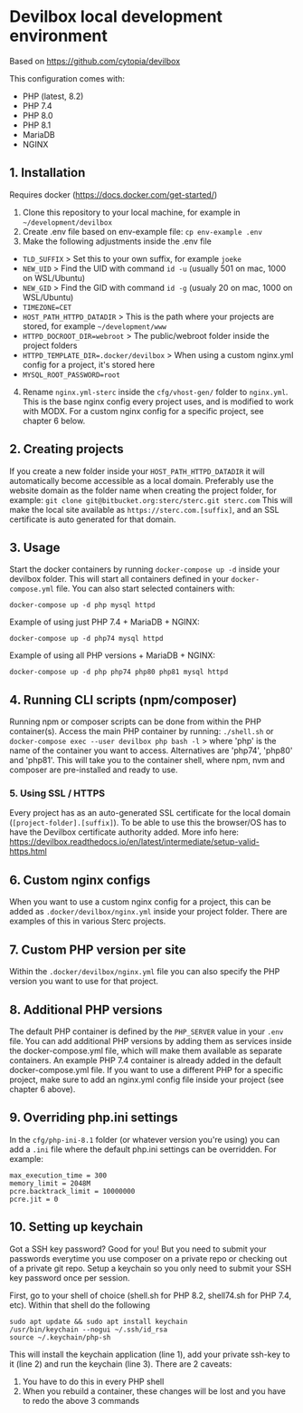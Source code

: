 # Devilbox local development environment
Based on https://github.com/cytopia/devilbox

This configuration comes with:
- PHP (latest, 8.2)
- PHP 7.4
- PHP 8.0
- PHP 8.1
- MariaDB
- NGINX

## 1. Installation
Requires docker (https://docs.docker.com/get-started/)

1. Clone this repository to your local machine, for example in `~/development/devilbox`
2. Create .env file based on env-example file: `cp env-example .env`
3. Make the following adjustments inside the .env file
- `TLD_SUFFIX` > Set this to your own suffix, for example `joeke`
- `NEW_UID` > Find the UID with command `id -u` (usually 501 on mac, 1000 on WSL/Ubuntu)
- `NEW_GID` > Find the GID with command `id -g` (usualy 20 on mac, 1000 on WSL/Ubuntu)
- `TIMEZONE=CET`
- `HOST_PATH_HTTPD_DATADIR` > This is the path where your projects are stored, for example `~/development/www`
- `HTTPD_DOCROOT_DIR=webroot` > The public/webroot folder inside the project folders
- `HTTPD_TEMPLATE_DIR=.docker/devilbox` > When using a custom nginx.yml config for a project, it's stored here
- `MYSQL_ROOT_PASSWORD=root`
4. Rename `nginx.yml-sterc` inside the `cfg/vhost-gen/` folder to `nginx.yml`. This is the base nginx config every project uses, and is modified to work with MODX. For a custom nginx config for a specific project, see chapter 6 below.

## 2. Creating projects
If you create a new folder inside your `HOST_PATH_HTTPD_DATADIR` it will automatically become accessible as a local domain.
Preferably use the website domain as the folder name when creating the project folder, for example:
`git clone git@bitbucket.org:sterc/sterc.git sterc.com`
This will make the local site available as `https://sterc.com.[suffix]`, and an SSL certificate is auto generated for that domain.

## 3. Usage
Start the docker containers by running `docker-compose up -d` inside your devilbox folder. This will start all containers defined in your `docker-compose.yml` file.
You can also start selected containers with:
```
docker-compose up -d php mysql httpd
```

Example of using just PHP 7.4 + MariaDB + NGINX:
```
docker-compose up -d php74 mysql httpd
```

Example of using all PHP versions + MariaDB + NGINX:
```
docker-compose up -d php php74 php80 php81 mysql httpd
```

## 4. Running CLI scripts (npm/composer)
Running npm or composer scripts can be done from within the PHP container(s). Access the main PHP container by running:
`./shell.sh`
or
`docker-compose exec --user devilbox php bash -l` > where 'php' is the name of the container you want to access. Alternatives are 'php74', 'php80' and 'php81'.
This will take you to the container shell, where npm, nvm and composer are pre-installed and ready to use.

### 5. Using SSL / HTTPS
Every project has as an auto-generated SSL certificate for the local domain (`[project-folder].[suffix]`).
To be able to use this the browser/OS has to have the Devilbox certificate authority added.
More info here: https://devilbox.readthedocs.io/en/latest/intermediate/setup-valid-https.html

## 6. Custom nginx configs
When you want to use a custom nginx config for a project, this can be added as `.docker/devilbox/nginx.yml` inside your project folder. 
There are examples of this in various Sterc projects.

## 7. Custom PHP version per site
Within the `.docker/devilbox/nginx.yml` file you can also specify the PHP version you want to use for that project.

## 8. Additional PHP versions
The default PHP container is defined by the `PHP_SERVER` value in your `.env` file. 
You can add additional PHP versions by adding them as services inside the docker-compose.yml file, which will make them available as separate containers.
An example PHP 7.4 container is already added in the default docker-compose.yml file. If you want to use a different PHP for a specific project, make sure to add an nginx.yml config file inside your project (see chapter 6 above).

## 9. Overriding php.ini settings
In the `cfg/php-ini-8.1` folder (or whatever version you're using) you can add a `.ini` file where the default php.ini settings can be overridden.
For example:
```
max_execution_time = 300
memory_limit = 2048M
pcre.backtrack_limit = 10000000
pcre.jit = 0
```

## 10. Setting up keychain
Got a SSH key password? Good for you! But you need to submit your passwords everytime you use composer on a private repo or checking out of a private git repo. Setup a keychain so you only need to submit your SSH key password once per session.

First, go to your shell of choice (shell.sh for PHP 8.2, shell74.sh for PHP 7.4, etc). Within that shell do the following
```
sudo apt update && sudo apt install keychain
/usr/bin/keychain --nogui ~/.ssh/id_rsa
source ~/.keychain/php-sh
```

This will install the keychain application (line 1), add your private ssh-key to it (line 2) and run the keychain (line 3). There are 2 caveats:
1. You have to do this in every PHP shell
2. When you rebuild a container, these changes will be lost and you have to redo the above 3 commands